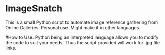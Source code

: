 # ImageSnatch
This is a small Python script to automate image reference gathering from Online Galleries. Personal use. Might make it in other languages.

#How to Use.
Python being an interpreted language allows you to modify the code to suit your needs. Thus the script provided will work for .jpg file links.
